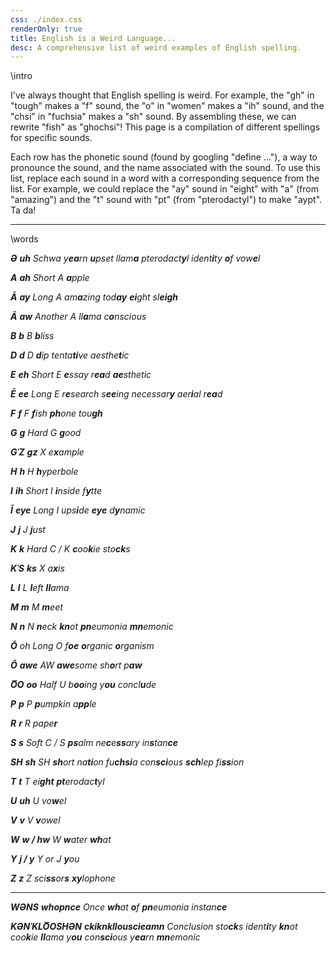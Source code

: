 ```yaml
---
css: ./index.css
renderOnly: true
title: English is a Weird Language...
desc: A comprehensive list of weird examples of English spelling.
---
```


\intro

I've always thought that English spelling is weird. For example, the "gh" in "tough" makes a "f" sound, the "o" in "women" makes a "ih" sound, and the "chsi" in "fuchsia" makes a "sh" sound. By assembling these, we can rewrite "fish" as "ghochsi"! This page is a compilation of different spellings for specific sounds.

Each row has the phonetic sound (found by googling "define ..."), a way to pronounce the sound, and the name associated with the sound. To use this list, replace each sound in a word with a corresponding sequence from the list. For example, we could replace the "ay" sound in "eight" with "a" (from "amazing") and the "t" sound with "pt" (from "pterodactyl") to make "aypt". Ta da!

---

\words

_**Ə** **uh** Schwa_ _y**ea**rn_ _**u**pset_ _llam**a**_ _pterodact**y**l_ _ident**i**ty_ _**o**f_ _vow**e**l_

_**A** **ah** Short A_ _**a**pple_

_**Ā** **ay** Long A_ _am**a**zing_ _tod**ay**_ _**ei**ght_ _sl**eigh**_

_**Ä** **aw** Another A_ _ll**a**ma_ _c**o**nscious_

_**B** **b** B_ _**b**liss_

_**D** **d** D_ _**d**ip_ _tenta**ti**ve_ _aesthe**t**ic_

_**E** **eh** Short E_ _**e**ssay_ _r**ea**d_ _**ae**sthetic_

_**Ē** **ee** Long E_ _r**e**search_ _s**ee**ing_ _necessar**y**_ _aer**i**al_ _r**ea**d_

_**F** **f** F_ _**f**ish_ _**ph**one_ _tou**gh**_

_**G** **g** Hard G_ _**g**ood_

_**GˈZ** **gz** X_ _e**x**ample_

_**H** **h** H_ _**h**yperbole_

_**I** **ih** Short I_ _**i**nside_ _f**y**tte_

_**Ī** **eye** Long I_ _ups**i**de_ _**eye**_ _d**y**namic_

_**J** **j** J_ _**j**ust_

_**K** **k** Hard C / K_ _**c**oo**k**ie_ _sto**ck**s_

_**KˈS** **ks** X_ _a**x**is_

_**L** **l** L_ _**l**eft_ _**ll**ama_

_**M** **m** M_ _**m**eet_

_**N** **n** N_ _**n**eck_ _**kn**ot_ _**pn**eumonia_ _**mn**emonic_

_**Ō** *oh* Long O_ _f**oe**_ _**o**rganic_ _**o**rganism_

_**Ô** **awe** AW_ _**awe**some_ _sh**o**rt_ _p**aw**_

_**O͞O** **oo** Half U_ _b**oo**ing_ _y**ou**_ _concl**u**de_

_**P** **p** P_ _**p**umpkin_ _a**pp**le_

_**R** **r** R_ _pape**r**_

_**S** **s** Soft C / S_ _**ps**alm_ _ne**c**e**ss**ary_ _in**s**tan**ce**_

_**SH** **sh** SH_ _**sh**ort_ _na**ti**on_ _fu**chsi**a_ _con**sci**ous_ _**sch**lep_ _fi**ss**ion_

_**T** **t** T_ _ei**ght**_ _**pt**erodac**t**yl_

_**U** **uh** U_ _vo**w**el_

_**V** **v** V_ _**v**owel_

_**W** **w / hw** W_ _**w**ater_ _**wh**at_

_**Y** **j / y** Y or J_ _**y**ou_

_**Z** **z** Z_ _sci**ss**or**s**_ _**xy**lophone_

---

_**WƏNS** **whopnce** Once_ _**wh**at_ _**o**f_ _**pn**eumonia_ _instan**ce**_

_**KƏNˈKLO͞OSHƏN** **ckiknkllouscieamn** Conclusion_ _sto**ck**s_ _ident**i**ty_ _**kn**ot_ _coo**k**ie_ _**ll**ama_ _y**ou**_ _con**sci**ous_ _y**ea**rn_ _**mn**emonic_
